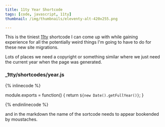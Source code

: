 ```yaml
---
title: 11ty Year Shortcode
tags: [code, javascript, 11ty]
thumbnail: /img/thumbnails/eleventy-alt-420x255.png

---
```


This is the tiniest [11ty](https://www.11ty.dev) shortcode I can come up with while gaining experience for all the
potentially weird things I'm going to have to do for these new site migrations.

Lots of places we need a copyright or something similar where we just need the current year when the page was generated.

### \_1tty/shortcodes/year.js

{% inlinecode %}

module.exports = function() {
return `${new Date().getFullYear()}`;
}

{% endinlinecode %}

and in the markdown the name of the sortcode needs to appear bookended by moustaches.
